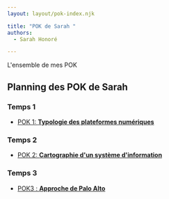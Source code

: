 ```yaml
---
layout: layout/pok-index.njk

title: "POK de Sarah "
authors:
  - Sarah Honoré

---
```

<!-- Début Résumé -->
L'ensemble de mes POK
<!-- fin résumé -->

## Planning des POK de Sarah

### Temps 1
- [POK 1: **Typologie des plateformes numériques**](./temps-1/)

### Temps 2
- [POK 2: **Cartographie d'un système d'information**](../../Giraud-Telme-Eugenie/pok/temps-2/) 

### Temps 3
- [POK3 : **Approche de Palo Alto**](./temps-3/)
